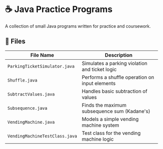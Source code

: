 # ☕ Java Practice Programs

A collection of small Java programs written for practice and coursework. 

## 📂 Files

| File Name                     | Description                                     |
|------------------------------|-------------------------------------------------|
| `ParkingTicketSimulator.java` | Simulates a parking violation and ticket logic |
| `Shuffle.java`                | Performs a shuffle operation on input elements |
| `SubtractValues.java`         | Handles basic subtraction of values            |
| `Subsequence.java`            | Finds the maximum subsequence sum (Kadane's)   |
| `VendingMachine.java`         | Models a simple vending machine system         |
| `VendingMachineTestClass.java`| Test class for the vending machine logic       |
